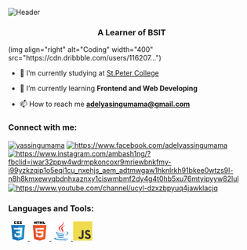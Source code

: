 ![Header](./your-header-github-header-image.png)
<h3 align="center">A Learner of BSIT</h3>
(img align="right" alt="Coding" width="400" src="https://cdn.dribbble.com/users/116207...")

- 🔭 I’m currently studying at [St.Peter College](https://www.spc.edu.ph/)

- 🌱 I’m currently learning **Frontend and Web Developing**

- 📫 How to reach me **adelyasingumama@gmail.com**
	
<h3 align="left">Connect with me:</h3>
<p align="left">
<a href="https://twitter.com/yassingumama" target="blank"><img align="center" src="https://raw.githubusercontent.com/rahuldkjain/github-profile-readme-generator/master/src/images/icons/Social/twitter.svg" alt="yassingumama" height="30" width="40" /></a>
<a href="https://fb.com/https://www.facebook.com/adelyassingumama" target="blank"><img align="center" src="https://raw.githubusercontent.com/rahuldkjain/github-profile-readme-generator/master/src/images/icons/Social/facebook.svg" alt="https://www.facebook.com/adelyassingumama" height="30" width="40" /></a>
<a href="https://instagram.com/https://www.instagram.com/ambash1ng/?fbclid=iwar32ppw4wdrmpkoncoxr9mriewbnkfmy-i99yzkzqip1o5eqi1cu_nxehjs_aem_adtmwgaw1hknlrkh91bkee0wtzs9l-n8h8kmxewvqbdnhxaznxy1ciswmbmf2dy4g4t0hb5xu76mtyipyyw82lul" target="blank"><img align="center" src="https://raw.githubusercontent.com/rahuldkjain/github-profile-readme-generator/master/src/images/icons/Social/instagram.svg" alt="https://www.instagram.com/ambash1ng/?fbclid=iwar32ppw4wdrmpkoncoxr9mriewbnkfmy-i99yzkzqip1o5eqi1cu_nxehjs_aem_adtmwgaw1hknlrkh91bkee0wtzs9l-n8h8kmxewvqbdnhxaznxy1ciswmbmf2dy4g4t0hb5xu76mtyipyyw82lul" height="30" width="40" /></a>
<a href="https://www.youtube.com/c/https://www.youtube.com/channel/ucyl-dzxzbpyuq4jawklacjq" target="blank"><img align="center" src="https://raw.githubusercontent.com/rahuldkjain/github-profile-readme-generator/master/src/images/icons/Social/youtube.svg" alt="https://www.youtube.com/channel/ucyl-dzxzbpyuq4jawklacjq" height="30" width="40" /></a>
</p>

<h3 align="left">Languages and Tools:</h3>
<p align="left"> <a href="https://www.w3schools.com/css/" target="_blank" rel="noreferrer"> <img src="https://raw.githubusercontent.com/devicons/devicon/master/icons/css3/css3-original-wordmark.svg" alt="css3" width="40" height="40"/> </a> <a href="https://www.w3.org/html/" target="_blank" rel="noreferrer"> <img src="https://raw.githubusercontent.com/devicons/devicon/master/icons/html5/html5-original-wordmark.svg" alt="html5" width="40" height="40"/> </a> <a href="https://www.java.com" target="_blank" rel="noreferrer"> <img src="https://raw.githubusercontent.com/devicons/devicon/master/icons/java/java-original.svg" alt="java" width="40" height="40"/> </a> <a href="https://developer.mozilla.org/en-US/docs/Web/JavaScript" target="_blank" rel="noreferrer"> <img src="https://raw.githubusercontent.com/devicons/devicon/master/icons/javascript/javascript-original.svg" alt="javascript" width="40" height="40"/> </a> </p>
	
